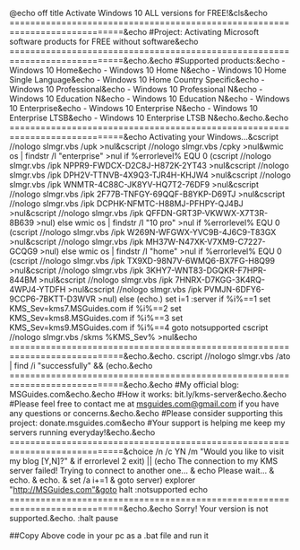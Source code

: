 @echo off
title Activate Windows 10 ALL versions for FREE!&cls&echo ============================================================================&echo #Project: Activating Microsoft software products for FREE without software&echo ============================================================================&echo.&echo #Supported products:&echo - Windows 10 Home&echo - Windows 10 Home N&echo - Windows 10 Home Single Language&echo - Windows 10 Home Country Specific&echo - Windows 10 Professional&echo - Windows 10 Professional N&echo - Windows 10 Education N&echo - Windows 10 Education N&echo - Windows 10 Enterprise&echo - Windows 10 Enterprise N&echo - Windows 10 Enterprise LTSB&echo - Windows 10 Enterprise LTSB N&echo.&echo.&echo ============================================================================&echo Activating your Windows...&cscript //nologo slmgr.vbs /upk >nul&cscript //nologo slmgr.vbs /cpky >nul&wmic os | findstr /I "enterprise" >nul
if %errorlevel% EQU 0 (cscript //nologo slmgr.vbs /ipk NPPR9-FWDCX-D2C8J-H872K-2YT43 >nul&cscript //nologo slmgr.vbs /ipk DPH2V-TTNVB-4X9Q3-TJR4H-KHJW4 >nul&cscript //nologo slmgr.vbs /ipk WNMTR-4C88C-JK8YV-HQ7T2-76DF9 >nul&cscript //nologo slmgr.vbs /ipk 2F77B-TNFGY-69QQF-B8YKP-D69TJ >nul&cscript //nologo slmgr.vbs /ipk DCPHK-NFMTC-H88MJ-PFHPY-QJ4BJ >nul&cscript //nologo slmgr.vbs /ipk QFFDN-GRT3P-VKWWX-X7T3R-8B639 >nul) else wmic os | findstr /I "10 pro" >nul
if %errorlevel% EQU 0 (cscript //nologo slmgr.vbs /ipk W269N-WFGWX-YVC9B-4J6C9-T83GX >nul&cscript //nologo slmgr.vbs /ipk MH37W-N47XK-V7XM9-C7227-GCQG9 >nul) else wmic os | findstr /I "home" >nul
if %errorlevel% EQU 0 (cscript //nologo slmgr.vbs /ipk TX9XD-98N7V-6WMQ6-BX7FG-H8Q99 >nul&cscript //nologo slmgr.vbs /ipk 3KHY7-WNT83-DGQKR-F7HPR-844BM >nul&cscript //nologo slmgr.vbs /ipk 7HNRX-D7KGG-3K4RQ-4WPJ4-YTDFH >nul&cscript //nologo slmgr.vbs /ipk PVMJN-6DFY6-9CCP6-7BKTT-D3WVR >nul) else (echo.)
set i=1
:server
if %i%==1 set KMS_Sev=kms7.MSGuides.com
if %i%==2 set KMS_Sev=kms8.MSGuides.com
if %i%==3 set KMS_Sev=kms9.MSGuides.com
if %i%==4 goto notsupported
cscript //nologo slmgr.vbs /skms %KMS_Sev% >nul&echo ============================================================================&echo.&echo.
cscript //nologo slmgr.vbs /ato | find /i "successfully" && (echo.&echo ============================================================================&echo.&echo #My official blog: MSGuides.com&echo.&echo #How it works: bit.ly/kms-server&echo.&echo #Please feel free to contact me at msguides.com@gmail.com if you have any questions or concerns.&echo.&echo #Please consider supporting this project: donate.msguides.com&echo #Your support is helping me keep my servers running everyday!&echo.&echo ============================================================================&choice /n /c YN /m "Would you like to visit my blog [Y,N]?" & if errorlevel 2 exit) || (echo The connection to my KMS server failed! Trying to connect to another one... & echo Please wait... & echo. & echo. & set /a i+=1 & goto server)
explorer "http://MSGuides.com"&goto halt
:notsupported
echo ============================================================================&echo.&echo Sorry! Your version is not supported.&echo.
:halt
pause

##Copy Above code in your pc as a .bat file and run it
